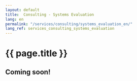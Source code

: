 ```yaml
---
layout: default
title:  Consulting - Systems Evaluation
lang: en
permalink: "/services/consulting/systems_evaluation_en/"
lang_ref: services_consulting_systems_evaluation
---
```

# {{ page.title }}
## Coming soon!

